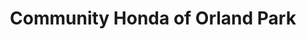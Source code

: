 ---
title: "Community Honda of Orland Park"
url: /orland-park/community-honda-of-orland-park/
shop: Autohaus
---